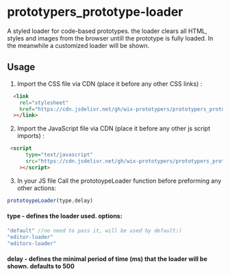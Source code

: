 # prototypers_prototype-loader

A styled loader for code-based prototypes. the loader clears all HTML, styles and images from the browser untill the prototype is fully loaded. In the meanwhile a customized loader will be shown.

## Usage

1. Import the CSS file via CDN (place it before any other CSS links) :

```HTML
  <link
    rel="stylesheet"
    href="https://cdn.jsdelivr.net/gh/wix-prototypers/prototypers_prototype-loader-preview@0.16/style.css"
  ></link>
```

2. Import the JavaScript file via CDN (place it before any other js script imports) :

```HTML
 <script
      type="text/javascript"
      src="https://cdn.jsdelivr.net/gh/wix-prototypers/prototypers_prototype-loader-preview@0.16/loader.js"
    ></script>
```

3. In your JS file Call the prototoypeLoader function before preforming any other actions:

```Javascript
prototoypeLoader(type,delay)
```

#### type - defines the loader used. options:

```Javascript
"default" //no need to pass it, will be used by default:)
"editor-loader"
"editorx-loader"
```

#### delay - defines the minimal period of time (ms) that the loader will be shown. defaults to 500
